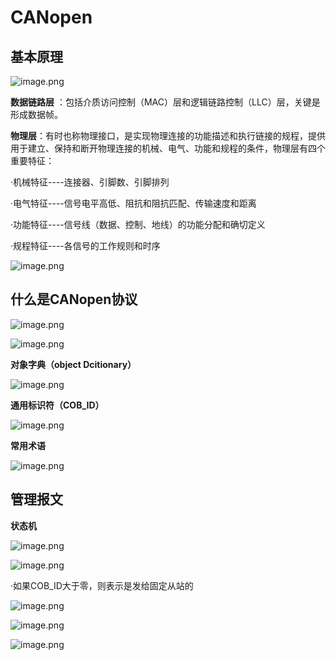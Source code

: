 # CANopen
## 基本原理

![image.png](https://s2.loli.net/2022/08/06/zF7ZPYlobfDwWh3.png)

**数据链路层** ：包括介质访问控制（MAC）层和逻辑链路控制（LLC）层，关键是形成数据帧。

**物理层**：有时也称物理接口，是实现物理连接的功能描述和执行链接的规程，提供用于建立、保持和断开物理连接的机械、电气、功能和规程的条件，物理层有四个重要特征：

·机械特征----连接器、引脚数、引脚排列

·电气特征----信号电平高低、阻抗和阻抗匹配、传输速度和距离

·功能特征----信号线（数据、控制、地线）的功能分配和确切定义

·规程特征----各信号的工作规则和时序


![image.png](https://s2.loli.net/2022/08/06/A835p9nHrTqMXKd.png)

## 什么是CANopen协议

![image.png](https://s2.loli.net/2022/08/06/HGJrhv7xutYewsR.png)

![image.png](https://s2.loli.net/2022/08/06/aGlKSVwpLcF1Hxi.png)


**对象字典（object Dcitionary）**

![image.png](https://s2.loli.net/2022/08/06/1pzDNL9seJdgmxU.png)

**通用标识符（COB_ID）**

![image.png](https://s2.loli.net/2022/08/06/p3dPJhIMlCWOkvE.png)

**常用术语**

![image.png](https://s2.loli.net/2022/08/06/JPipKe1Ttg5BE7r.png)

## 管理报文


**状态机**

![image.png](https://s2.loli.net/2022/08/06/6Hycar21ipOPETL.png)

![image.png](https://s2.loli.net/2022/08/06/gBQxL31KTAW69z7.png)

·如果COB_ID大于零，则表示是发给固定从站的

![image.png](https://s2.loli.net/2022/08/06/EOhbipnFvR2laMT.png)

![image.png](https://s2.loli.net/2022/08/06/opjUlbGHeW8Pcq7.png)

![image.png](https://s2.loli.net/2022/08/06/wXsCRbo3jOc9QGn.png)

